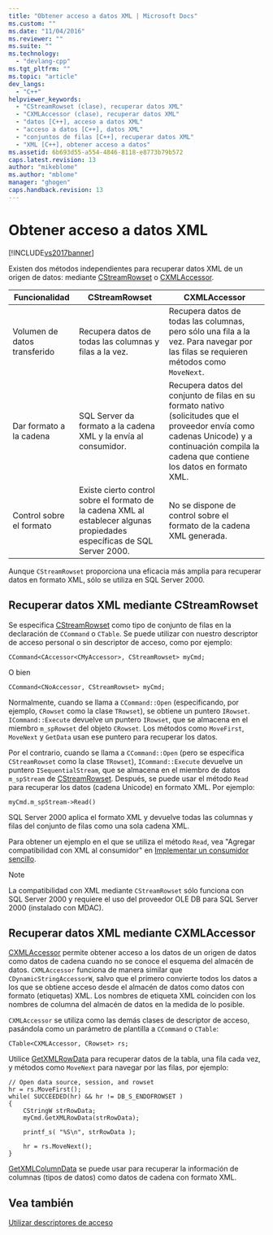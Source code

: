 ```yaml
---
title: "Obtener acceso a datos XML | Microsoft Docs"
ms.custom: ""
ms.date: "11/04/2016"
ms.reviewer: ""
ms.suite: ""
ms.technology: 
  - "devlang-cpp"
ms.tgt_pltfrm: ""
ms.topic: "article"
dev_langs: 
  - "C++"
helpviewer_keywords: 
  - "CStreamRowset (clase), recuperar datos XML"
  - "CXMLAccessor (clase), recuperar datos XML"
  - "datos [C++], acceso a datos XML"
  - "acceso a datos [C++], datos XML"
  - "conjuntos de filas [C++], recuperar datos XML"
  - "XML [C++], obtener acceso a datos"
ms.assetid: 6b693d55-a554-4846-8118-e8773b79b572
caps.latest.revision: 13
author: "mikeblome"
ms.author: "mblome"
manager: "ghogen"
caps.handback.revision: 13
---
```

# Obtener acceso a datos XML
[!INCLUDE[vs2017banner](../../assembler/inline/includes/vs2017banner.md)]

Existen dos métodos independientes para recuperar datos XML de un origen de datos: mediante [CStreamRowset](../../data/oledb/cstreamrowset-class.md) o [CXMLAccessor](../../data/oledb/cxmlaccessor-class.md).  
  
|Funcionalidad|CStreamRowset|CXMLAccessor|  
|-------------------|-------------------|------------------|  
|Volumen de datos transferido|Recupera datos de todas las columnas y filas a la vez.|Recupera datos de todas las columnas, pero sólo una fila a la vez.  Para navegar por las filas se requieren métodos como `MoveNext`.|  
|Dar formato a la cadena|SQL Server da formato a la cadena XML y la envía al consumidor.|Recupera datos del conjunto de filas en su formato nativo \(solicitudes que el proveedor envía como cadenas Unicode\) y a continuación compila la cadena que contiene los datos en formato XML.|  
|Control sobre el formato|Existe cierto control sobre el formato de la cadena XML al establecer algunas propiedades específicas de SQL Server 2000.|No se dispone de control sobre el formato de la cadena XML generada.|  
  
 Aunque `CStreamRowset` proporciona una eficacia más amplia para recuperar datos en formato XML, sólo se utiliza en SQL Server 2000.  
  
## Recuperar datos XML mediante CStreamRowset  
 Se especifica [CStreamRowset](../../data/oledb/cstreamrowset-class.md) como tipo de conjunto de filas en la declaración de `CCommand` o `CTable`.  Se puede utilizar con nuestro descriptor de acceso personal o sin descriptor de acceso, como por ejemplo:  
  
```  
CCommand<CAccessor<CMyAccessor>, CStreamRowset> myCmd;  
```  
  
 O bien  
  
```  
CCommand<CNoAccessor, CStreamRowset> myCmd;  
```  
  
 Normalmente, cuando se llama a `CCommand::Open` \(especificando, por ejemplo, `CRowset` como la clase `TRowset`\), se obtiene un puntero `IRowset`.  `ICommand::Execute` devuelve un puntero `IRowset`, que se almacena en el miembro `m_spRowset` del objeto `CRowset`.  Los métodos como `MoveFirst`, `MoveNext` y `GetData` usan ese puntero para recuperar los datos.  
  
 Por el contrario, cuando se llama a `CCommand::Open` \(pero se especifica `CStreamRowset` como la clase `TRowset`\), `ICommand::Execute` devuelve un puntero `ISequentialStream`, que se almacena en el miembro de datos `m_spStream` de [CStreamRowset](../../data/oledb/cstreamrowset-class.md).  Después, se puede usar el método `Read` para recuperar los datos \(cadena Unicode\) en formato XML.  Por ejemplo:  
  
```  
myCmd.m_spStream->Read()  
```  
  
 SQL Server 2000 aplica el formato XML y devuelve todas las columnas y filas del conjunto de filas como una sola cadena XML.  
  
 Para obtener un ejemplo en el que se utiliza el método `Read`, vea "Agregar compatibilidad con XML al consumidor" en [Implementar un consumidor sencillo](../../data/oledb/implementing-a-simple-consumer.md).  
  
> [!NOTE]
>  La compatibilidad con XML mediante `CStreamRowset` sólo funciona con SQL Server 2000 y requiere el uso del proveedor OLE DB para SQL Server 2000 \(instalado con MDAC\).  
  
## Recuperar datos XML mediante CXMLAccessor  
 [CXMLAccessor](../../data/oledb/cxmlaccessor-class.md) permite obtener acceso a los datos de un origen de datos como datos de cadena cuando no se conoce el esquema del almacén de datos.  `CXMLAccessor` funciona de manera similar que `CDynamicStringAccessorW`, salvo que el primero convierte todos los datos a los que se obtiene acceso desde el almacén de datos como datos con formato \(etiquetas\) XML.  Los nombres de etiqueta XML coinciden con los nombres de columna del almacén de datos en la medida de lo posible.  
  
 `CXMLAccessor` se utiliza como las demás clases de descriptor de acceso, pasándola como un parámetro de plantilla a `CCommand` o `CTable`:  
  
```  
CTable<CXMLAccessor, CRowset> rs;  
```  
  
 Utilice [GetXMLRowData](../../data/oledb/cxmlaccessor-getxmlrowdata.md) para recuperar datos de la tabla, una fila cada vez, y métodos como `MoveNext` para navegar por las filas, por ejemplo:  
  
```  
// Open data source, session, and rowset  
hr = rs.MoveFirst();  
while( SUCCEEDED(hr) && hr != DB_S_ENDOFROWSET )  
{  
    CStringW strRowData;  
    myCmd.GetXMLRowData(strRowData);  
  
    printf_s( "%S\n", strRowData );  
  
    hr = rs.MoveNext();  
}  
```  
  
 [GetXMLColumnData](../../data/oledb/cxmlaccessor-getxmlcolumndata.md) se puede usar para recuperar la información de columnas \(tipos de datos\) como datos de cadena con formato XML.  
  
## Vea también  
 [Utilizar descriptores de acceso](../../data/oledb/using-accessors.md)